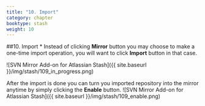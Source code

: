 ```yaml
---
title: "10. Import"
category: chapter
booktype: stash
weight: 10
---
```


##10. Import
*
Instead of clicking **Mirror** button you may choose to make a one-time import operation, you will want to click **Import** button in that case.

![SVN Mirror Add-on for Atlassian Stash]({{ site.baseurl }}/img/stash/109_in_progress.png)

After the import is done  you can turn you imported repository into the mirror anytime by simply clicking the **Enable** button.
![SVN Mirror Add-on for Atlassian Stash]({{ site.baseurl }}/img/stash/109_enable.png)

[](#up)